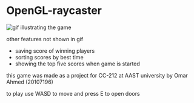 # OpenGL-raycaster

![gif illustrating the game](raycaster.gif)

other features not shown in gif
 - saving score of winning players
 - sorting scores by best time
 - showing the top five scores when game is started

this game was made as a project for CC-212 at AAST university by Omar Ahmed (20107196)

to play use WASD to move and press E to open doors
